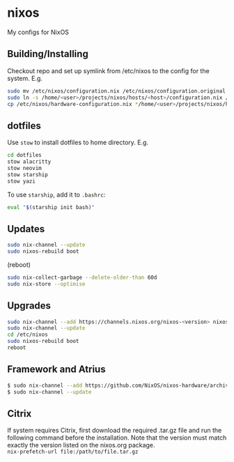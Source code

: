 # nixos
My configs for NixOS
 
## Building/Installing
Checkout repo and set up symlink from /etc/nixos to the config for the system. E.g.  
``` bash
sudo mv /etc/nixos/configuration.nix /etc/nixos/configuration.original
sudo ln -s /home/<user>/projects/nixos/hosts/<host>/configuration.nix /etc/nixos/configuration.nix
cp /etc/nixos/hardware-configuration.nix */home/<user>/projects/nixos/hosts/<host>/hardware-configuration.nix
```

## dotfiles
Use `stow` to install dotfiles to home directory. E.g.
``` bash
cd dotfiles
stow alacritty
stow neovim
stow starship
stow yazi
```
To use `starship`, add it to `.bashrc`:
``` bash
eval "$(starship init bash)"
```

## Updates
``` bash
sudo nix-channel --update
sudo nixos-rebuild boot
```
(reboot)
``` bash
sudo nix-collect-garbage --delete-older-than 60d
sudo nix-store --optimise
```

## Upgrades
``` bash
sudo nix-channel --add https://channels.nixos.org/nixos-<version> nixos
sudo nix-channel --update
cd /etc/nixos
sudo nixos-rebuild boot
reboot
```

## Framework and Atrius
``` bash
$ sudo nix-channel --add https://github.com/NixOS/nixos-hardware/archive/master.tar.gz nixos-hardware
$ sudo nix-channel --update
```

## Citrix
If system requires Citrix, first download the required .tar.gz file and run the following command before the installation. Note that the version must match exactly the version listed on the nixos.org package.   
`nix-prefetch-url file:/path/to/file.tar.gz`  
